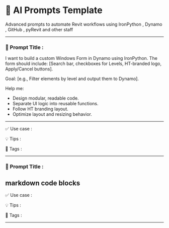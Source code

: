 
# 🤖 AI Prompts Template
Advanced prompts to automate Revit workflows using IronPython , Dynamo , GitHub ,   pyRevit and other staff

---


### 🔹 Prompt Title :


I want to build a custom Windows Form in Dynamo using IronPython. The form should include: [Search bar, checkboxes for Levels, HT-branded logo, Apply/Cancel buttons].

Goal: [e.g., Filter elements by level and output them to Dynamo].

Help me:
- Design modular, readable code.
- Separate UI logic into reusable functions.
- Follow HT branding layout.
- Optimize layout and resizing behavior.

---
✅ Use case :

💡 Tips : 

🧩 Tags :

---

### 🔹 Prompt Title :


markdown code blocks
---
✅ Use case :

💡 Tips : 

🧩 Tags :

---